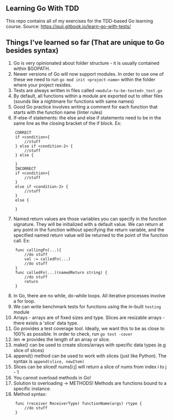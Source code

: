 ## Learning Go With TDD

This repo contains all of my exercises for the TDD-based Go learning course. Source: https://quii.gitbook.io/learn-go-with-tests/

## Things I've learned so far (That are unique to Go besides syntax)

1. Go is very opinionated about folder structure - it is usually contained within $GOPATH.
2. Newer versions of Go will now support modules. In order to use one of these we need to run `go mod init <project-name>` within the folder where your project resides.
3. Tests are always written in files called `<module-to-be-tested>_test.go`
4. By default, all functions within a module are exported out to other files (sounds like a nightmare for functions with same names)
5. Good Go practice involves writing a comment for each function that starts with the function name (linter rules)
6. If-else-if statements: the else and else if statements need to be in the same line as the closing bracket of the if block. Ex:

```
    CORRECT
    if <condition>{
        //stuff
    } else if <condition-2> {
        //stuff
    } else {

    }
    INCORRECT
    if <condition>{
        //stuff
    } 
    else if <condition-2> {
        //stuff
    } 
    else {

    }
```
7. Named return values are those variables you can specify in the function signature. They will be initialized with a default value. We can return at any point in the function without specifying the return variable, and the specified named return value will be returned to the point of the function call. Ex:

```
    func callingFn(...){
        //do stuff
        val := calledFn(...)
        //do stuff
    }
    func calledFn(...)(namedReturn string) {
        //do stuff
        return
    }
```
8. In Go, there are no while, do-while loops. All iterative processes involve a for loop.
9. We can write benchmark tests for functions using the in-built `testing` module
10. Arrays - arrays are of fixed sizes and type. Slices are resizable arrays - there exists a 'slice' data type.
11. Go provides a test coverage tool. Ideally, we want this to be as close to 100% as possible. In order to check, run `go test -cover`
12. len => provides the length of an array or slice.
13. make() can be used to create slices/arrays with specific data types (e.g slice of slices)
14. append() method can be used to work with slices (just like Python). The syntax is `append(slice, newItem)`
15. Slices can be sliced! nums[i:j] will return a slice of nums from index i to j - 1
16. You cannot overload methods in Go!
17. Solution to overloading -> METHODS! Methods are functions bound to a specific instance.
18. Method syntax:

```
    func (receiver ReceiverType) functionName(args) rtype {
        //do stuff
    }
```